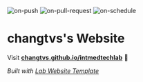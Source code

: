
  ![on-push](../../actions/workflows/on-push.yaml/badge.svg)
  ![on-pull-request](../../actions/workflows/on-pull-request.yaml/badge.svg)
  ![on-schedule](../../actions/workflows/on-schedule.yaml/badge.svg)

  # changtvs's Website

  Visit **[changtvs.github.io/intmedtechlab](https://changtvs.github.io/intmedtechlab)** 🚀

  _Built with [Lab Website Template](https://greene-lab.gitbook.io/lab-website-template-docs)_
